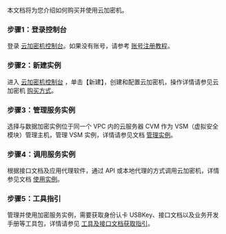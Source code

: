 本文档将为您介绍如何购买并使用云加密机。

### 步骤1：登录控制台

 登录 [云加密机控制台](https://console.cloud.tencent.com/cloudhsm)。如果没有账号，请参考 [账号注册教程](https://www.qcloud.com/document/product/378/8415)。 

### 步骤2：新建实例

进入 [云加密机控制台](https://console.cloud.tencent.com/hsm) ，单击【新建】，创建和配置云加密机，操作详情请参见云加密机 [购买方式](https://cloud.tencent.com/document/product/639/34138)。

### 步骤3：管理服务实例

选择与数据加密实例位于同一个 VPC 内的云服务器 CVM 作为 VSM（虚拟安全模块）管理主机，管理 VSM 实例，详情请参见文档 [管理实例](https://cloud.tencent.com/document/product/639/34702)。 

### 步骤4：调用服务实例 

根据接口文档及应用代理软件，通过 API 或本地代理的方式调用云加密机，详情参见文档 [使用实例](https://cloud.tencent.com/document/product/639/34704)。

### 步骤5：工具指引

管理并使用加密服务实例，需要获取身份认卡 USBKey、接口文档以及业务开发手册等工具包，详情请参见 [工具及接口文档获取指引](https://cloud.tencent.com/document/product/639/34289)。 

